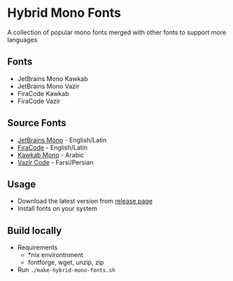 
# Hybrid Mono Fonts

A collection of popular mono fonts merged with other fonts to support more languages

## Fonts
- JetBrains Mono Kawkab
- JetBrains Mono Vazir
- FiraCode Kawkab
- FiraCode Vazir

## Source Fonts
- [JetBrains Mono](https://github.com/JetBrains/JetBrainsMono) - English/Latin
- [FiraCode](https://github.com/tonsky/FiraCode) - English/Latin
- [Kawkab Mono](https://github.com/aiaf/kawkab-mono) - Arabic
- [Vazir Code](https://github.com/rastikerdar/vazir-code-font) - Farsi/Persian


## Usage
- Download the latest version from [release page](https://github.com/aster-phoenix/hybrid-mono-fonts/releases)
- Install fonts on your system

## Build locally
- Requirements
    - *nix environtnment
	- fontforge, wget, unzip, zip
- Run `./make-hybrid-mono-fonts.sh`
